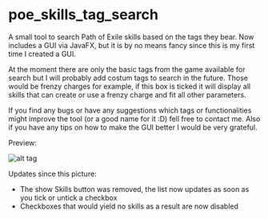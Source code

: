 # poe_skills_tag_search
A small tool to search Path of Exile skills based on the tags they bear. Now includes a GUI via JavaFX, but it is by no means fancy
since this is my first time I created a GUI.

At the moment there are only the basic tags from the game available for search but I will probably add costum tags
to search in the future. Those would be frenzy charges for example, if this box is ticked it will display all skills
that can create or use a frenzy charge and fit all other parameters.

If you find any bugs or have any suggestions which tags or functionalities might improve the tool (or a good name for it :D) fell free to contact me.
Also if you have any tips on how to make the GUI better I would be very grateful.


Preview:

![alt tag](https://cloud.githubusercontent.com/assets/8633145/13369648/715cad78-dcf7-11e5-84d6-dc8328edfeaa.PNG)


Updates since this picture:
- The show Skills button was removed, the list now updates as soon as you tick or untick a checkbox
- Checkboxes that would yield no skills as a result are now disabled
